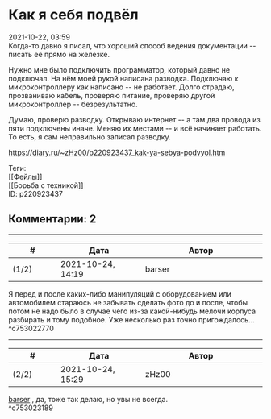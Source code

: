 Как я себя подвёл
=================

  
2021-10-22, 03:59  
 Когда-то давно я писал, что хороший способ ведения документации -- писать её прямо на железке.   
   
 Нужно мне было подключить программатор, который давно не подключал. На нём моей рукой написана разводка. Подключаю к микроконтроллеру как написано -- не работает. Долго страдаю, прозваниваю кабель, проверяю питание, проверяю другой микроконтроллер -- безрезультатно.   
   
 Думаю, проверю разводку. Открываю интернет -- а там два провода из пяти подключены иначе. Меняю их местами -- и всё начинает работать. То есть, я сам неправильно записал разводку.   
  
<https://diary.ru/~zHz00/p220923437_kak-ya-sebya-podvyol.htm>  
  
Теги:  
[[Фейлы]]  
[[Борьба с техникой]]  
ID: p220923437  


Комментарии: 2
--------------

  


---



|         #         |              Дата              |                     Автор                     |           ID           |
| --- | --- | --- | --- |
| (1/2) | 2021-10-24, 14:19 | barser | c753022770 |

  
 Я перед и после каких-либо манипуляций с оборудованием или автомобилем стараюсь не забывать сделать фото до и после, чтобы потом не надо было в случае чего из-за какой-нибудь мелочи корпуса разбирать и тому подобное. Уже несколько раз точно пригождалось...   
 ^c753022770

---



|         #         |              Дата              |                     Автор                     |           ID           |
| --- | --- | --- | --- |
| (2/2) | 2021-10-24, 15:29 | zHz00 | c753023189 |

  
  [barser](https://barser.diary.ru "_s_b, vol.2")  , да, тоже так делаю, но увы не всегда.   
 ^c753023189
